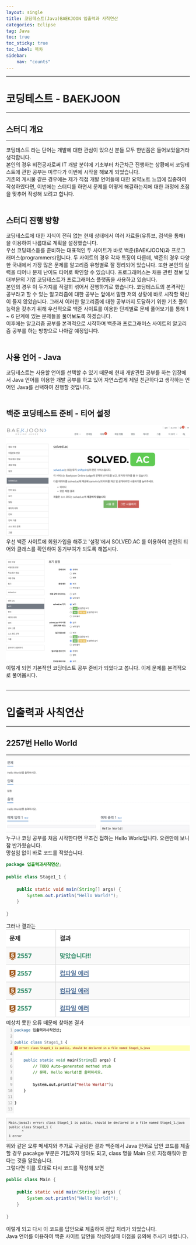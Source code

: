 ```yaml
---
layout: single
title: 코딩테스트(Java)BAEKJOON 입출력과 사칙연산
categories: Eclipse
tag: Java
toc: true
toc_sticky: true
toc_label: 목차
sidebar:
    nav: "counts"
---
```

___
# **코딩테스트 - BAEKJOON**
___
## **스터디 개요**
___
코딩테스트 라는 단어는 개발에 대한 관심이 있으신 분들 모두 한번쯤은 들어보았을거라 생각합니다.<br/>
본인의 경우 비전공자로써 IT 개발 분야에 기초부터 차근차근 진행하는 상황에서 코딩테스트에 관한 공부는 미루다가 이번에 시작을 해보게 되었습니다.
<br/> 기존의 게시물 같은 경우에는 제가 직접 개발 언어들에 대한 요약노트 느낌에 집중하여 작성하였다면, 이번에는 스터디를 하면서 문제를 어떻게 해결하는지에 대한 과정에 초점을 맞추어 작성해 보려고 합니다.
<br/><br/>

## **스터디 진행 방향**
코딩테스트에 대한 지식이 전혀 없는 현재 상태에서 여러 자료들(유튜브, 검색을 통해)을 이용하여 나름대로 계획을 설정했습니다.<br/>
우선 코딩테스틑를 준비하는 대표적인 두 사이트가 바로 백준(BAEKJOON)과 프로그래머스(programmers)입니다. 두 사이트의 경우 각자 특징이 다른데, 백준의 경우 다양한 국내에서 가장 많은 문제를 알고리즘 유형별로 잘 정리되어 있습니다. 또한 본인의 실력을 티어나 문제 난이도 티어로 확인할 수 있습니다. 프로그래머스는 채용 관련 정보 및 대부분의 기업 코딩테스트가 프로그래머스 플랫폼을 사용하고 있습니다.<br/> 
본인의 경우 이 두가지를 적절히 섞어서 진행하기로 했습니다. 코딩테스트의 본격적인 공부라고 할 수 있는 알고리즘에 대한 공부는 앞에서 말한 저의 상황에 바로 시작할 확신이 들지 않았습니다. 그래서 이러한 알고리즘에 대한 공부까지 도달하기 위한 기초 풀이 능력을 갖추기 위해 우선적으로 백준 사이트를 이용한 단계별로 문제 풀어보기를 통해 1 ~ 6 단계에 있는 문제들을 풀어보도록 하겠습니다.<br/>
이후에는 알고리즘 공부를 본격적으로 시작하며 백준과 프로그래머스 사이트의 알고리즘 공부를 하는 방향으로 나아갈 예정입니다.
<br/><br/>

## **사용 언어 - Java**
코딩테스트는 사용할 언어를 선택할 수 있기 때문에 현재 개발관련 공부를 하는 입장에서 Java 언어를 이용한 개발 공부를 하고 있어 자연스럽게 제일 친근하다고 생각하는 언어인 Java를 선택하여 진행할 것입니다.
<br/><br/>

## **백준 코딩테스트 준비 - 티어 설정**
![seowoonote]({{site.url}}/../../images/2023-07-25-CodingTest/solved-ac1.jpg)
우선 백준 사이트에 회원가입을 해주고 '설정'에서 SOLVED.AC 를 이용하여 본인의 티어와 클래스를 확인하여 동기부여가 되도록 해봅시다.<br/><br/>
![seowoonote]({{site.url}}/../../images/2023-07-25-CodingTest/solved-ac2.jpg)
이렇게 되면 기본적인 코딩테스트 공부 준비가 되었다고 봅니다. 이제 문제를 본격적으로 풀어봅시다. 
<br/><br/>

___
# **입출력과 사칙연산**
___
## **2257번 Hello World**
___
![seowoonote]({{site.url}}/../../images/2023-07-25-CodingTest/2557.png)
누구나 코딩 공부를 처음 시작한다면 무조건 접하는 Hello World입니다. 오랜만에 보니 참 반가웠습니다.<br/>
망설임 없이 바로 코드를 적었습니다.

```java
package 입출력과사칙연산;

public class Stage1_1 {

	public static void main(String[] args) {
		System.out.println("Hello World!");
	}

}
```
그러나 결과는<br/>
![seowoonote]({{site.url}}/../../images/2023-07-25-CodingTest/2257-1.png)
<br/>
예상치 못한 오류 때문에 찾아본 결과<br/>
![seowoonote]({{site.url}}/../../images/2023-07-25-CodingTest/2557-2.png)
위와 같은 오류 메세지와 추가로 구글링한 결과 백준에서 Java 언어로 답안 코드를 제출할 경우 pacakge 부분은 기입하지 않아도 되고, class 명을 Main 으로 지정해줘야 한다는 것을 알았습니다.<br/>
그렇다면 이를 토대로 다시 코드를 작성해 보면

```java
public class Main {

	public static void main(String[] args) {
		System.out.println("Hello World!");
	}

}
```
이렇게 되고 다시 이 코드를 답안으로 제출하여 정답 처리가 되었습니다.<br/>
Java 언어를 이용하여 백준 사이트 답안을 작성하실때 이점을 유의해 주시기 바랍니다.
<br/><br/>
